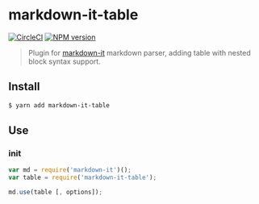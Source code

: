 # markdown-it-table
[![CircleCI](https://circleci.com/gh/torifat/markdown-it-table/tree/master.svg?style=svg)](https://circleci.com/gh/torifat/markdown-it-table/tree/master) [![NPM version](https://img.shields.io/npm/v/markdown-it-table.svg?style=flat)](https://www.npmjs.org/package/markdown-it-table)

> Plugin for [markdown-it](https://github.com/markdown-it/markdown-it) markdown parser, adding table with nested block syntax support.

## Install

```bash
$ yarn add markdown-it-table
```

## Use

### init

```js
var md = require('markdown-it')();
var table = require('markdown-it-table');

md.use(table [, options]);
```
